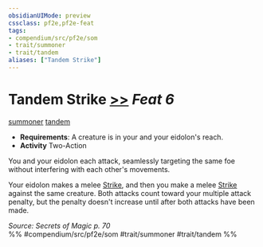 ```yaml
---
obsidianUIMode: preview
cssclass: pf2e,pf2e-feat
tags:
- compendium/src/pf2e/som
- trait/summoner
- trait/tandem
aliases: ["Tandem Strike"]
---
```

# Tandem Strike  [>>](chapter-9-playing-the-game.md#Actions "Two-Action") *Feat 6*  
[summoner](Reference/Rules/Traits/summoner-som.md "Summoner Class Trait")  [tandem](tandem-som.md "Tandem Action & Ability Trait")  

- **Requirements**: A creature is in your and your eidolon's reach.
- **Activity** Two-Action

You and your eidolon each attack, seamlessly targeting the same foe without interfering with each other's movements.

Your eidolon makes a melee [Strike](strike.md), and then you make a melee [Strike](strike.md) against the same creature. Both attacks count toward your multiple attack penalty, but the penalty doesn't increase until after both attacks have been made.

*Source: Secrets of Magic p. 70*  
%% #compendium/src/pf2e/som #trait/summoner #trait/tandem %%